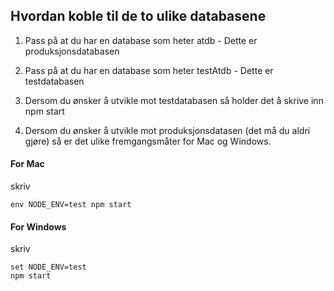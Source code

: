 ## Hvordan koble til de to ulike databasene
1. Pass på at du har en database som heter atdb - Dette er produksjonsdatabasen
2. Pass på at du har en database som heter testAtdb - Dette er testdatabasen

3. Dersom du ønsker å utvikle mot testdatabasen så holder det å skrive inn npm start

4. Dersom du ønsker å utvikle mot produksjonsdatasen (det må du aldri gjøre) så er det ulike fremgangsmåter for Mac og Windows.

#### For Mac
skriv 
```
env NODE_ENV=test npm start
```

#### For Windows
skriv 
```
set NODE_ENV=test
npm start
```